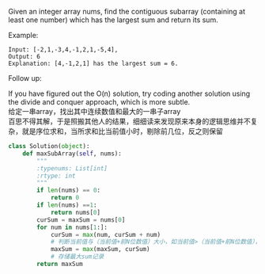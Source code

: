 Given an integer array nums, find the contiguous subarray (containing at least one number) which has the largest sum and return its sum.

Example:
```
Input: [-2,1,-3,4,-1,2,1,-5,4],  
Output: 6  
Explanation: [4,-1,2,1] has the largest sum = 6. 
```
Follow up:

If you have figured out the O(n) solution, try coding another solution using the divide and conquer approach, which is more subtle.  
给定一串array，找出其中连续数值和最大的一串子array  
百思不得其解，于是照搬其他人的结果，细细读来发现原来本身的逻辑思维并不复杂，就是序位求和，当所求和比当前值小时，剔除前几位，反之则保留

```python
class Solution(object):
    def maxSubArray(self, nums):
        """
        :typenums: List[int]
        :rtype: int
        """
        if len(nums) == 0:
            return 0
        if len(nums) ==1:
            return nums[0]
        curSum = maxSum = nums[0]
        for num in nums[1:]:
            curSum = max(num, curSum + num) 
            # 判断当前值与（当前值+前N位数值）大小，如当前值>（当前值+前N位数值），则剔掉前N位数值，反之则保留
            maxSum = max(maxSum, curSum) 
            # 存储最大sum记录
        return maxSum
